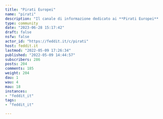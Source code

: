 ```yaml
---
title: "Pirati Europei" 
name: "pirati"
description: "Il canale di informazione dedicato ai **Pirati Europei** e all'**Internazionale Pirata**Gestito dall'associazione [Pirati.io](https://pirati.io)L'associazione Pirati ripudia il fascismo in tutte le sue forme e si riconosce nei valori antifascisti della Costituzione Italiana"
type: community
date: "2023-06-28 15:17:42"
draft: false
nsfw: false
actor_id: "https://feddit.it/c/pirati"
host: feddit.it
lastmod: "2022-05-09 17:26:34"
published: "2022-05-09 14:44:57"
subscribers: 286
posts: 204
comments: 185
weight: 204
dau: 1
wau: 4
mau: 18
instances:
- "feddit_it"
tags: 
- "feddit_it"

---
```

